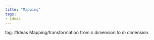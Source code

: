 ```yaml
---
title: "Mapping"
tags:
- ideas 
---
```

tag: #Ideas 
Mapping/transformation from $n$ dimension to $m$ dimension.
